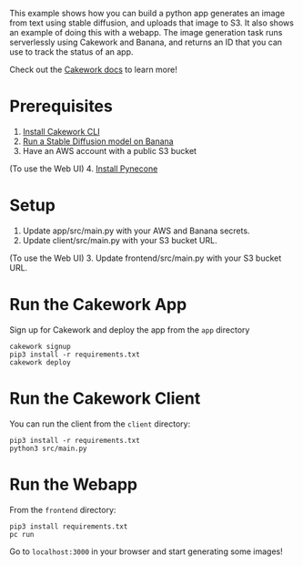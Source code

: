 This example shows how you can build a python app generates an image from text using stable diffusion, and uploads that image to S3. It also shows an example of doing this with a webapp. The image generation task runs serverlessly using Cakework and Banana, and returns an ID that you can use to track the status of an app.

Check out the [Cakework docs](https://docs.cakework.com/) to learn more!

# Prerequisites
1. [Install Cakework CLI](https://docs.cakework.com/reference/cli/installation)
2. [Run a Stable Diffusion model on Banana](https://www.banana.dev/stable-diffusion)
3. Have an AWS account with a public S3 bucket

(To use the Web UI)
4. [Install Pynecone](https://pynecone.io/docs/getting-started/installation)

# Setup
1. Update app/src/main.py with your AWS and Banana secrets.
2. Update client/src/main.py with your S3 bucket URL.

(To use the Web UI)
3. Update frontend/src/main.py with your S3 bucket URL.

# Run the Cakework App

Sign up for Cakework and deploy the app from the ```app``` directory

```
cakework signup
pip3 install -r requirements.txt
cakework deploy
```

# Run the Cakework Client 

You can run the client from the ```client``` directory:

```
pip3 install -r requirements.txt
python3 src/main.py
```

# Run the Webapp

From the ```frontend``` directory:

```
pip3 install requirements.txt
pc run
```

Go to ```localhost:3000``` in your browser and start generating some images!


